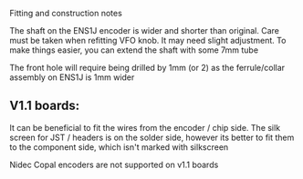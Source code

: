 Fitting and construction notes

The shaft on the ENS1J encoder is wider and shorter than original. Care must be taken when refitting VFO knob. It may need slight adjustment. To make things easier, you can extend the shaft with some 7mm tube

The front hole will require being drilled by 1mm (or 2) as the ferrule/collar assembly on ENS1J is 1mm wider

V1.1 boards:
------------

It can be beneficial to fit the wires from the encoder / chip side. The silk screen for JST / headers is on the solder side, however its better to fit them
to the component side, which isn't marked with silkscreen

Nidec Copal encoders are not supported on v1.1 boards
